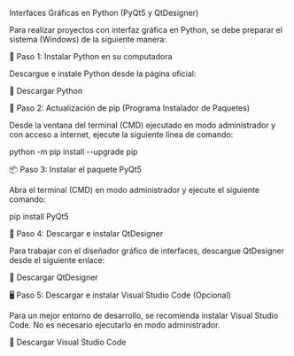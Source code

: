 Interfaces Gráficas en Python (PyQt5 y QtDesigner)

Para realizar proyectos con interfaz gráfica en Python, se debe preparar el sistema (Windows) de la siguiente manera:

📌 Paso 1: Instalar Python en su computadora

Descargue e instale Python desde la página oficial:

🔗 Descargar Python

🔄 Paso 2: Actualización de pip (Programa Instalador de Paquetes)

Desde la ventana del terminal (CMD) ejecutado en modo administrador y con acceso a internet, ejecute la siguiente línea de comando:

python -m pip install --upgrade pip

📦 Paso 3: Instalar el paquete PyQt5

Abra el terminal (CMD) en modo administrador y ejecute el siguiente comando:

pip install PyQt5

🔧 Paso 4: Descargar e instalar QtDesigner

Para trabajar con el diseñador gráfico de interfaces, descargue QtDesigner desde el siguiente enlace:

🔗 Descargar QtDesigner

🖥️ Paso 5: Descargar e instalar Visual Studio Code (Opcional)

Para un mejor entorno de desarrollo, se recomienda instalar Visual Studio Code. No es necesario ejecutarlo en modo administrador.

🔗 Descargar Visual Studio Code


